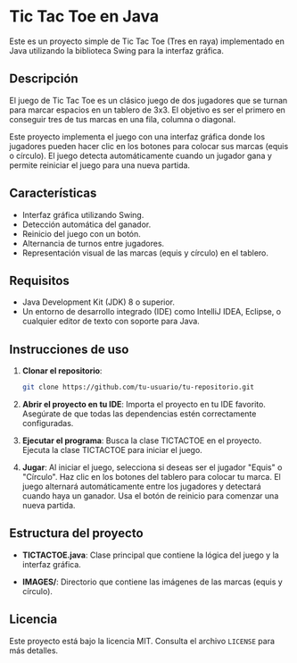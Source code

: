 # Tic Tac Toe en Java

Este es un proyecto simple de Tic Tac Toe (Tres en raya) implementado en Java utilizando la biblioteca Swing para la interfaz gráfica.

## Descripción

El juego de Tic Tac Toe es un clásico juego de dos jugadores que se turnan para marcar espacios en un tablero de 3x3. El objetivo es ser el primero en conseguir tres de tus marcas en una fila, columna o diagonal.

Este proyecto implementa el juego con una interfaz gráfica donde los jugadores pueden hacer clic en los botones para colocar sus marcas (equis o círculo). El juego detecta automáticamente cuando un jugador gana y permite reiniciar el juego para una nueva partida.

## Características

- Interfaz gráfica utilizando Swing.
- Detección automática del ganador.
- Reinicio del juego con un botón.
- Alternancia de turnos entre jugadores.
- Representación visual de las marcas (equis y círculo) en el tablero.

## Requisitos

- Java Development Kit (JDK) 8 o superior.
- Un entorno de desarrollo integrado (IDE) como IntelliJ IDEA, Eclipse, o cualquier editor de texto con soporte para Java.

## Instrucciones de uso

1. **Clonar el repositorio**:
   ```bash
   git clone https://github.com/tu-usuario/tu-repositorio.git

2. **Abrir el proyecto en tu IDE**:
Importa el proyecto en tu IDE favorito.
Asegúrate de que todas las dependencias estén correctamente configuradas.

3. **Ejecutar el programa**:
Busca la clase TICTACTOE en el proyecto.
Ejecuta la clase TICTACTOE para iniciar el juego.

4. **Jugar**:
Al iniciar el juego, selecciona si deseas ser el jugador "Equis" o "Círculo".
Haz clic en los botones del tablero para colocar tu marca.
El juego alternará automáticamente entre los jugadores y detectará cuando haya un ganador.
Usa el botón de reinicio para comenzar una nueva partida.

## Estructura del proyecto
- **TICTACTOE.java**: Clase principal que contiene la lógica del juego y la interfaz gráfica.

- **IMAGES/**: Directorio que contiene las imágenes de las marcas (equis y círculo).

## Licencia
Este proyecto está bajo la licencia MIT. Consulta el archivo `LICENSE` para más detalles.